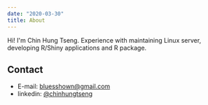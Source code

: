 ```yaml
---
date: "2020-03-30"
title: About
---
```


Hi! I'm Chin Hung Tseng.
Experience with maintaining Linux server, developing R/Shiny applications and R package.

## Contact

* E-mail: bluesshown@gmail.com
* linkedin: [@chinhungtseng](https://www.linkedin.com/in/chinhungtseng/)
